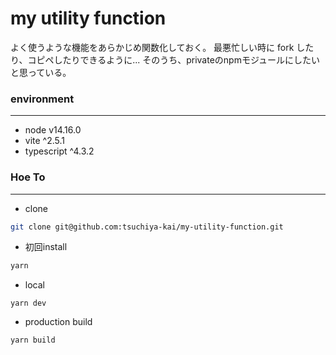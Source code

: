 # my utility function
よく使うような機能をあらかじめ関数化しておく。
最悪忙しい時に fork したり、コピペしたりできるように...
そのうち、privateのnpmモジュールにしたいと思っている。

### environment
---
- node v14.16.0
- vite ^2.5.1
- typescript ^4.3.2

### Hoe To
---
- clone 
```bash
git clone git@github.com:tsuchiya-kai/my-utility-function.git
```

- 初回install
```bash 
yarn 
```

- local
```
yarn dev
```

- production build
```
yarn build
```
